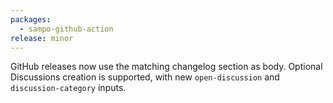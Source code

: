 ```yaml
---
packages:
  - sampo-github-action
release: minor
---
```


GitHub releases now use the matching changelog section as body. Optional Discussions creation is supported, with new `open-discussion` and `discussion-category` inputs.
